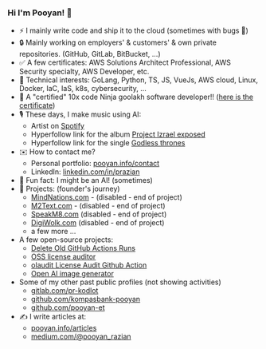 ### Hi I'm Pooyan! 👋

- ⚡ I mainly write code and ship it to the cloud (sometimes with bugs 🐞)
- 🔒 Mainly working on employers' & customers' & own private repositories. (GitHub, GitLab, BitBucket, ...)
- ✅ A few certificates: AWS Solutions Architect Professional, AWS Security specialty, AWS Developer, etc.
- 🤖 Technical interests: GoLang, Python, TS, JS, VueJs, AWS cloud, Linux, Docker, IaC, IaS, k8s, cybersecurity, ...
- 💪 A "certified" 10x code Ninja goolakh software developer!! ([here is the certificate](https://github.com/prazian/how_to_become_10x_developer))
- 🎙️ These days, I make music using AI:
  - Artist on [Spotify](https://open.spotify.com/artist/2QeROc9rid00ezMt7gQhoR)
  - Hyperfollow link for the album [Project Izrael exposed](https://distrokid.com/hyperfollow/pooyanrazian/project-izrael-exposed)
  - Hyperfollow link for the single [Godless thrones](https://distrokid.com/hyperfollow/pooyanrazian/godless-thrones)
- ✉️ How to contact me?
  - Personal portfolio: [pooyan.info/contact](https://pooyan.info/contact)
  - LinkedIn: [linkedin.com/in/prazian](https://dk.linkedin.com/in/prazian)
- 🧠 Fun fact: I might be an AI! (sometimes)
- 📢 Projects: (founder's journey)
  - [MindNations.com](https://mindnations.com) - (disabled - end of project)
  - [M2Text.com](https://m2text.com) - (disabled - end of project)
  - [SpeakM8.com](https://speakm8.com) (disabled - end of project)
  - [DigiWolk.com](https://dashboard.digiwolk.com) (disabled - end of project)
  - a few more ...
- A few open-source projects:
  - [Delete Old GitHub Actions Runs](https://github.com/marketplace/actions/delete-old-github-actions-runs)
  - [OSS license auditor](https://github.com/digi-wolk/oss-license-auditor)
  - [olaudit License Audit Github Action](https://github.com/digi-wolk/olaudit-action)
  - [Open AI image generator](https://github.com/prazian/open-ai-image-generate)
- Some of my other past public profiles (not showing activities)
  - [gitlab.com/pr-kodlot](https://gitlab.com/pr-kodlot)
  - [github.com/kompasbank-pooyan](https://github.com/kompasbank-pooyan)
  - [github.com/pooyan-et](https://github.com/pooyan-et)
- ✍️ I write articles at:
  - [pooyan.info/articles](https://pooyan.info/articles/)
  - [medium.com/@pooyan_razian](https://medium.com/@pooyan_razian)

